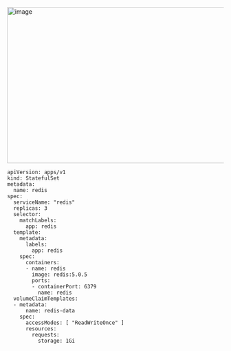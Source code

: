 <img width="955" height="363" alt="image" src="https://github.com/user-attachments/assets/b0e690b5-1ea8-40ac-8a29-0a1fc2f47d61" />

````
apiVersion: apps/v1
kind: StatefulSet
metadata:
  name: redis
spec:
  serviceName: "redis"
  replicas: 3
  selector:
    matchLabels:
      app: redis
  template:
    metadata:
      labels:
        app: redis
    spec:
      containers:
      - name: redis
        image: redis:5.0.5
        ports:
        - containerPort: 6379
          name: redis
  volumeClaimTemplates:
  - metadata:
      name: redis-data
    spec:
      accessModes: [ "ReadWriteOnce" ]
      resources:
        requests:
          storage: 1Gi
````
